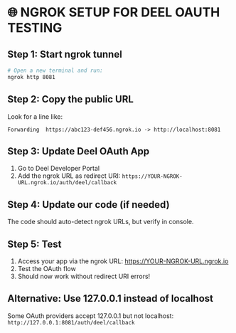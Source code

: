 # 🌐 NGROK SETUP FOR DEEL OAUTH TESTING

## Step 1: Start ngrok tunnel
```bash
# Open a new terminal and run:
ngrok http 8081
```

## Step 2: Copy the public URL
Look for a line like:
```
Forwarding  https://abc123-def456.ngrok.io -> http://localhost:8081
```

## Step 3: Update Deel OAuth App
1. Go to Deel Developer Portal
2. Add the ngrok URL as redirect URI:
   `https://YOUR-NGROK-URL.ngrok.io/auth/deel/callback`

## Step 4: Update our code (if needed)
The code should auto-detect ngrok URLs, but verify in console.

## Step 5: Test
1. Access your app via the ngrok URL: https://YOUR-NGROK-URL.ngrok.io
2. Test the OAuth flow
3. Should now work without redirect URI errors!

## Alternative: Use 127.0.0.1 instead of localhost
Some OAuth providers accept 127.0.0.1 but not localhost:
`http://127.0.0.1:8081/auth/deel/callback`
